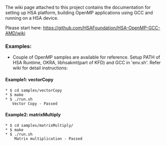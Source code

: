 The wiki page attached to this project contains the documentation for setting up HSA platform, building OpenMP applications using GCC and running on a HSA device.

Please start here: https://github.com/HSAFoundation/HSA-OpenMP-GCC-AMD/wiki

### Examples: 
* Couple of OpenMP samples are available for reference. Setup PATH of HSA Runtime, OKRA, libhsakmt(part of KFD) and GCC in 'env.sh'. Refer wiki for detail instructions:

#### Example1: vectorCopy
```
* $ cd samples/vectorCopy
* $ make
* $ ./run.sh
   Vector Copy - Passed
```

#### Example2: matrixMultiply
```
* $ cd samples/matrixMultiply/
* $ make
* $ ./run.sh
    Matrix multiplication - Passed
```
 


